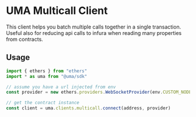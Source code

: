 # UMA Multicall Client

This client helps you batch multiple calls together in a single transaction. Useful also for
reducing api calls to infura when reading many properties from contracts.

## Usage

```js
import { ethers } from "ethers"
import * as uma from "@uma/sdk"

// assume you have a url injected from env
const provider = new ethers.providers.WebSocketProvider(env.CUSTOM_NODE_URL)

// get the contract instance
const client = uma.clients.multicall.connect(address, provider)
```
